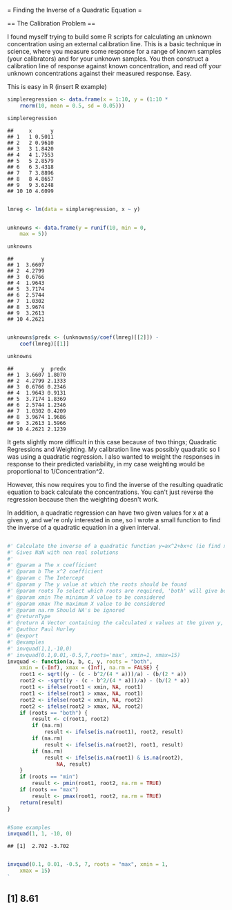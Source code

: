 = Finding the Inverse of a Quadratic Equation =

== The Calibration Problem ==

I found myself trying to build some R scripts for calculating an unknown 
concentration using an external calibration line.  This is a basic technique 
in science, where you measure some response for a range of known samples 
(your calibrators) and for your unknown samples.  You then construct a 
calibration line of response against known concentration, and read off 
your unknown concentrations against their measured response.  Easy.

This is easy in R (insert R example)


```r
simpleregression <- data.frame(x = 1:10, y = (1:10 * 
    rnorm(10, mean = 0.5, sd = 0.05)))
```



```r
simpleregression
```

```
##     x      y
## 1   1 0.5011
## 2   2 0.9610
## 3   3 1.8420
## 4   4 1.7553
## 5   5 2.8579
## 6   6 3.4318
## 7   7 3.8896
## 8   8 4.8657
## 9   9 3.6248
## 10 10 4.6099
```

```r

lmreg <- lm(data = simpleregression, x ~ y)
```


```r

unknowns <- data.frame(y = runif(10, min = 0, 
    max = 5))
```


```r
unknowns
```


```
##         y
## 1  3.6607
## 2  4.2799
## 3  0.6766
## 4  1.9643
## 5  3.7174
## 6  2.5744
## 7  1.0302
## 8  3.9674
## 9  3.2613
## 10 4.2621
```

```r

unknowns$predx <- (unknowns$y/coef(lmreg)[[2]]) - 
    coef(lmreg)[[1]]
```


```r
unknowns
```


```
##         y  predx
## 1  3.6607 1.8070
## 2  4.2799 2.1333
## 3  0.6766 0.2346
## 4  1.9643 0.9131
## 5  3.7174 1.8369
## 6  2.5744 1.2346
## 7  1.0302 0.4209
## 8  3.9674 1.9686
## 9  3.2613 1.5966
## 10 4.2621 2.1239
```


It gets slightly more difficult in this case because of two things; 
Quadratic Regressions and Weighting.  My calibration line was possibly quadratic
so I was using a quadratic regression.  I also wanted to weight the responses
in response to their predicted variability, in my case weighting would be 
proportional to 1/Concentration^2.

However, this now requires you to find the inverse of the resulting quadratic 
equation to back calculate the concentrations.  You can't just reverse the regression 
because then the weighting doesn't work.

In addition, a quadratic regression can have two given values for x at a given y, 
and we're only interested in one, so I wrote a small function to find the inverse of
a quadratic equation in a given interval.


```r

#' Calculate the inverse of a quadratic function y=ax^2+bx+c (ie find x when given y)
#' Gives NaN with non real solutions
#'
#' @param a The x coefficient
#' @param b The x^2 coefficient
#' @param c The Intercept
#' @param y The y value at which the roots should be found
#' @param roots To select which roots are required, 'both' will give both, or 'min' or 'max'
#' @param xmin The minimum X value to be considered
#' @param xmax The maximum X value to be considered
#' @param na.rm Should NA's be ignored
#' @returnType
#' @return A Vector containing the calculated x values at the given y, Imaginary values given as NaN
#' @author Paul Hurley
#' @export
#' @examples
#' invquad(1,1,-10,0)
#' invquad(0.1,0.01,-0.5,7,roots='max', xmin=1, xmax=15)
invquad <- function(a, b, c, y, roots = "both", 
    xmin = (-Inf), xmax = (Inf), na.rm = FALSE) {
    root1 <- sqrt((y - (c - b^2/(4 * a)))/a) - (b/(2 * a))
    root2 <- -sqrt((y - (c - b^2/(4 * a)))/a) - (b/(2 * a))
    root1 <- ifelse(root1 < xmin, NA, root1)
    root1 <- ifelse(root1 > xmax, NA, root1)
    root2 <- ifelse(root2 < xmin, NA, root2)
    root2 <- ifelse(root2 > xmax, NA, root2)
    if (roots == "both") {
        result <- c(root1, root2)
        if (na.rm) 
            result <- ifelse(is.na(root1), root2, result)
        if (na.rm) 
            result <- ifelse(is.na(root2), root1, result)
        if (na.rm) 
            result <- ifelse(is.na(root1) & is.na(root2), 
                NA, result)
    }
    if (roots == "min") 
        result <- pmin(root1, root2, na.rm = TRUE)
    if (roots == "max") 
        result <- pmax(root1, root2, na.rm = TRUE)
    return(result)
}
```


```r

#Some examples
invquad(1, 1, -10, 0)
```


```
## [1]  2.702 -3.702
```

```r

invquad(0.1, 0.01, -0.5, 7, roots = "max", xmin = 1, 
    xmax = 15)
`

```
## [1] 8.61
```

